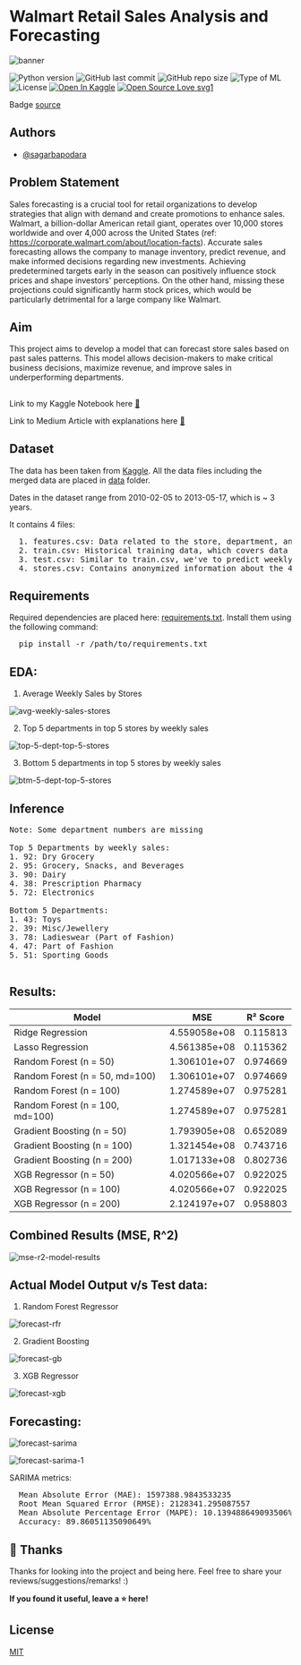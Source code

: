 # Walmart Retail Sales Analysis and Forecasting

![banner](graphics/Other/wm-logo.jpeg)


![Python version](https://img.shields.io/badge/Python%20version-3.10%2B-lightgrey)
![GitHub last commit](https://img.shields.io/github/last-commit/sagarBapodara/Walmart-Sales-Forecasting)
![GitHub repo size](https://img.shields.io/github/repo-size/sagarBapodara/Walmart-Sales-Forecasting)
![Type of ML](https://img.shields.io/badge/Type%20of%20ML-Regression-blue)
![License](https://img.shields.io/badge/License-MIT-green)
[![Open In Kaggle](https://img.shields.io/badge/Open%20in-Kaggle-blue)](https://www.kaggle.com/code/sagarbapodara/walmart-sales-eda-modelling-forecasting)
[![Open Source Love svg1](https://badges.frapsoft.com/os/v1/open-source.svg?v=103)](https://github.com/ellerbrock/open-source-badges/)

Badge [source](https://shields.io/)

## Authors

- [@sagarbapodara](https://github.com/SagarBapodara)

## Problem Statement
Sales forecasting is a crucial tool for retail organizations to develop strategies that align with demand and create promotions to enhance sales. Walmart, a billion-dollar American retail giant, operates over 10,000 stores worldwide and over 4,000 across the United States (ref: https://corporate.walmart.com/about/location-facts). Accurate sales forecasting allows the company to manage inventory, predict revenue, and make informed decisions regarding new investments. Achieving predetermined targets early in the season can positively influence stock prices and shape investors' perceptions. On the other hand, missing these projections could significantly harm stock prices, which would be particularly detrimental for a large company like Walmart.

## Aim
This project aims to develop a model that can forecast store sales based on past sales patterns. This model allows decision-makers to make critical business decisions, maximize revenue, and improve sales in underperforming departments.

## 

Link to my Kaggle Notebook here [🔗](https://www.kaggle.com/code/sagarbapodara/walmart-sales-eda-modelling-forecasting)

Link to Medium Article with explanations here [🔗](https://medium.com/@sagarbapodara/the-future-of-walmart-sales-in-depth-analysis-and-forecasting-806241dc3300)

## Dataset
The data has been taken from [Kaggle](https://www.kaggle.com/datasets/aslanahmedov/walmart-sales-forecast/data). All the data files including the merged data are placed in [data](https://github.com/SagarBapodara/Walmart-Sales-Forecasting/tree/main/data) folder. 

Dates in the dataset range from 2010-02-05	to 2013-05-17, which is ~ 3 years. 

It contains 4 files:
<pre>
  1. features.csv: Data related to the store, department, and regional activity for the given dates.
  2. train.csv: Historical training data, which covers data from 2010–02–05 to 2012-08-17.
  3. test.csv: Similar to train.csv, we've to predict weekly sales.
  4. stores.csv: Contains anonymized information about the 45 stores, indicating the type and size of the store.
</pre>

## Requirements

Required dependencies are placed here: [requirements.txt](https://github.com/SagarBapodara/Walmart-Sales-Forecasting/blob/main/requirements.txt). Install them using the following command: 
<pre>
  pip install -r /path/to/requirements.txt
</pre>

## EDA: 

1. Average Weekly Sales by Stores

![avg-weekly-sales-stores](graphics/avg_weekly_sales_by_stores.png)

2. Top 5 departments in top 5 stores by weekly sales

![top-5-dept-top-5-stores](graphics/top_5_dept_top_5_stores.png)

3. Bottom 5 departments in top 5 stores by weekly sales

![btm-5-dept-top-5-stores](graphics/btm_5_dept_top_5_stores.png)

## Inference
<pre>
Note: Some department numbers are missing
  
Top 5 Departments by weekly sales:
1. 92: Dry Grocery
2. 95: Grocery, Snacks, and Beverages
3. 90: Dairy
4. 38: Prescription Pharmacy
5. 72: Electronics

Bottom 5 Departments:
1. 43: Toys
2. 39: Misc/Jewellery
3. 78: Ladieswear (Part of Fashion)
4. 47: Part of Fashion
5. 51: Sporting Goods

</pre>

## Results: 

| Model               | MSE          | R² Score  |
|---------------------|--------------|-----------|
| Ridge Regression     | 4.559058e+08 | 0.115813  |
| Lasso Regression     | 4.561385e+08 | 0.115362  |
| Random Forest (n = 50)       | 1.306101e+07 | 0.974669  |
| Random Forest (n = 50, md=100)       | 1.306101e+07 | 0.974669  |
| Random Forest (n = 100)     | 1.274589e+07 | 0.975281  |
| Random Forest (n = 100, md=100)       | 1.274589e+07 | 0.975281  |
| Gradient Boosting (n = 50)    | 1.793905e+08 | 0.652089  |
| Gradient Boosting (n = 100)    | 1.321454e+08 | 0.743716  |
| Gradient Boosting (n = 200)   | 1.017133e+08 | 0.802736  |
| XGB Regressor (n = 50)       | 4.020566e+07 | 0.922025  |
| XGB Regressor (n = 100)       | 4.020566e+07 | 0.922025  |
| XGB Regressor (n = 200)       | 2.124197e+07 | 0.958803  |

## Combined Results (MSE, R^2)

![mse-r2-model-results](graphics/model-results.png)

## Actual Model Output v/s Test data: 

1. Random Forest Regressor

![forecast-rfr](graphics/forecast-rfr.png)

2. Gradient Boosting

![forecast-gb](graphics/forecast-gb.png)

3. XGB Regressor

![forecast-xgb](graphics/forecast-xgb.png)

## Forecasting: 

![forecast-sarima](graphics/forecast-sarima.png)

![forecast-sarima-1](graphics/forecast-sarima_1.png)

SARIMA metrics: 
<pre>
  Mean Absolute Error (MAE): 1597388.9843533235
  Root Mean Squared Error (RMSE): 2128341.295087557
  Mean Absolute Percentage Error (MAPE): 10.139488649093506%
  Accuracy: 89.86051135090649%
</pre>



## 🚀 Thanks

Thanks for looking into the project and being here. Feel free to share your reviews/suggestions/remarks! :)

**If you found it useful, leave a ⭐ here!**

## License

[MIT](https://choosealicense.com/licenses/mit/)
